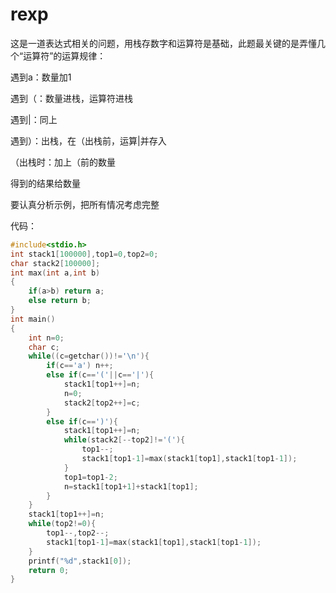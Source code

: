 # rexp

这是一道表达式相关的问题，用栈存数字和运算符是基础，此题最关键的是弄懂几个“运算符”的运算规律：

遇到a：数量加1

遇到（：数量进栈，运算符进栈

遇到|：同上

遇到）：出栈，在（出栈前，运算|并存入

（出栈时：加上（前的数量

得到的结果给数量



要认真分析示例，把所有情况考虑完整



代码：

```c
#include<stdio.h>
int stack1[100000],top1=0,top2=0;
char stack2[100000];
int max(int a,int b)
{
    if(a>b) return a;
    else return b;
}
int main()
{
    int n=0;
    char c;
    while((c=getchar())!='\n'){
        if(c=='a') n++;
        else if(c=='('||c=='|'){
            stack1[top1++]=n;
            n=0;
            stack2[top2++]=c;
        }
        else if(c==')'){
            stack1[top1++]=n;
            while(stack2[--top2]!='('){
                top1--;
                stack1[top1-1]=max(stack1[top1],stack1[top1-1]);
            }
            top1=top1-2;
            n=stack1[top1+1]+stack1[top1];
        }
    }
    stack1[top1++]=n;
    while(top2!=0){
        top1--,top2--;
        stack1[top1-1]=max(stack1[top1],stack1[top1-1]);
    }
    printf("%d",stack1[0]);
    return 0;
}
```

